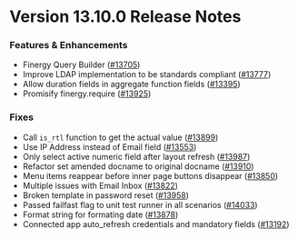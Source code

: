 # Version 13.10.0 Release Notes

### Features & Enhancements
- Finergy Query Builder ([#13705](https://github.com/finergyrs/finergy/pull/13705))
- Improve LDAP implementation to be standards compliant ([#13777](https://github.com/finergyrs/finergy/pull/13777))
- Allow duration fields in aggregate function fields ([#13395](https://github.com/finergyrs/finergy/pull/13395))
- Promisify finergy.require ([#13925](https://github.com/finergyrs/finergy/pull/13925))

### Fixes
- Call `is_rtl` function to get the actual value ([#13899](https://github.com/finergyrs/finergy/pull/13899))
- Use IP Address instead of Email field ([#13553](https://github.com/finergyrs/finergy/pull/13553))
- Only select active numeric field after layout refresh ([#13987](https://github.com/finergyrs/finergy/pull/13987))
- Refactor set amended docname to original docname ([#13910](https://github.com/finergyrs/finergy/pull/13910))
- Menu items reappear before inner page buttons disappear ([#13850](https://github.com/finergyrs/finergy/pull/13850))
- Multiple issues with Email Inbox ([#13822](https://github.com/finergyrs/finergy/pull/13822))
- Broken template in password reset ([#13958](https://github.com/finergyrs/finergy/pull/13958))
- Passed failfast flag to unit test runner in all scenarios ([#14033](https://github.com/finergyrs/finergy/pull/14033))
- Format string for formating date ([#13878](https://github.com/finergyrs/finergy/pull/13878))
- Connected app auto_refresh credentials and mandatory fields ([#13192](https://github.com/finergyrs/finergy/pull/13192))